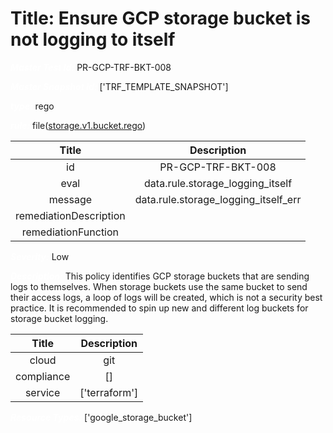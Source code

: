 



# Title: Ensure GCP storage bucket is not logging to itself


***<font color="white">Master Test Id:</font>*** PR-GCP-TRF-BKT-008

***<font color="white">Master Snapshot Id:</font>*** ['TRF_TEMPLATE_SNAPSHOT']

***<font color="white">type:</font>*** rego

***<font color="white">rule:</font>*** file([storage.v1.bucket.rego])  
  
  
  
  

|Title|Description|
| :---: | :---: |
|id|PR-GCP-TRF-BKT-008|
|eval|data.rule.storage_logging_itself|
|message|data.rule.storage_logging_itself_err|
|remediationDescription||
|remediationFunction||


***<font color="white">Severity:</font>*** Low

***<font color="white">Description:</font>*** This policy identifies GCP storage buckets that are sending logs to themselves. When storage buckets use the same bucket to send their access logs, a loop of logs will be created, which is not a security best practice. It is recommended to spin up new and different log buckets for storage bucket logging.  
  
  

|Title|Description|
| :---: | :---: |
|cloud|git|
|compliance|[]|
|service|['terraform']|


***<font color="white">Resource Types:</font>*** ['google_storage_bucket']


[storage.v1.bucket.rego]: https://github.com/prancer-io/prancer-compliance-test/tree/master/google/terraform/storage.v1.bucket.rego
